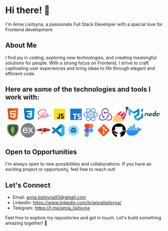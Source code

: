 # Hi there! 👋

I'm Anna Lisitsyna, a passionate Full Stack Developer with a special love for Frontend development.

## About Me

I find joy in coding, exploring new technologies, and creating meaningful solutions for people. With
a strong focus on Frontend, I strive to craft captivating user experiences and bring ideas to life
through elegant and efficient code.

## Here are some of the technologies and tools I work with:

![HTML](./images/html.png)
![CSS](./images/css.png)![SASS](./images/sass.png)![JavaScript](./images/js.png)
![TypeScript](./images/ts.png)![React](./images/react.png)![Redux](./images/redux.png)![Styled-Components](./images/styled-components.png)![Material-ui](./images/material-ui.png)
![Node.js](./images/nodejs.png)![MongoDB](./images/mongodb.png)![Express](./images/express.png)![Mongoose](./images/mongoose.png)![VisualStudioCode](./images/visual-studio-code.png)![Webpack](./images/webpack.png)![Figma](./images/figma.png)![Git](./images/git.png)![GitHub](./images/github.png)![Docker](./images/docker.png)

## Open to Opportunities

I'm always open to new possibilities and collaborations. If you have an exciting project or
opportunity, feel free to reach out!

## Let's Connect

- Email: anna.lisitsyna93@gmail.com
- LinkedIn: https://www.linkedin.com/in/annalisitsyna/
- Telegram: https://t.me/anna_lisitsyna

Feel free to explore my repositories and get in touch. Let's build something amazing together! 🚀

